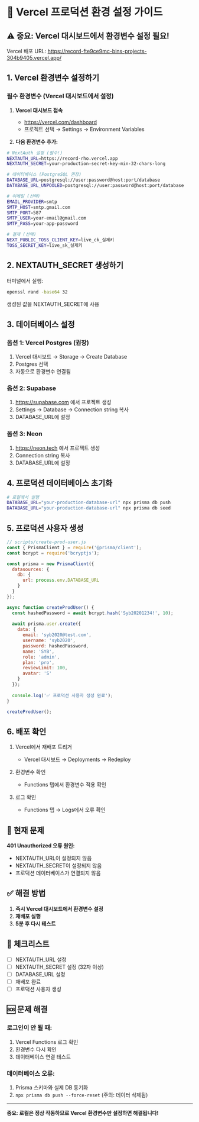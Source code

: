 # 🚀 Vercel 프로덕션 환경 설정 가이드

## ⚠️ 중요: Vercel 대시보드에서 환경변수 설정 필요!

Vercel 배포 URL: https://record-fte9ce9mc-bins-projects-304b9405.vercel.app/

## 1. Vercel 환경변수 설정하기

### 필수 환경변수 (Vercel 대시보드에서 설정)

1. **Vercel 대시보드 접속**
   - https://vercel.com/dashboard
   - 프로젝트 선택 → Settings → Environment Variables

2. **다음 환경변수 추가:**

```bash
# NextAuth 설정 (필수!)
NEXTAUTH_URL=https://record-rho.vercel.app
NEXTAUTH_SECRET=your-production-secret-key-min-32-chars-long

# 데이터베이스 (PostgreSQL 권장)
DATABASE_URL=postgresql://user:password@host:port/database
DATABASE_URL_UNPOOLED=postgresql://user:password@host:port/database

# 이메일 (선택)
EMAIL_PROVIDER=smtp
SMTP_HOST=smtp.gmail.com
SMTP_PORT=587
SMTP_USER=your-email@gmail.com
SMTP_PASS=your-app-password

# 결제 (선택)
NEXT_PUBLIC_TOSS_CLIENT_KEY=live_ck_실제키
TOSS_SECRET_KEY=live_sk_실제키
```

## 2. NEXTAUTH_SECRET 생성하기

터미널에서 실행:
```bash
openssl rand -base64 32
```

생성된 값을 NEXTAUTH_SECRET에 사용

## 3. 데이터베이스 설정

### 옵션 1: Vercel Postgres (권장)
1. Vercel 대시보드 → Storage → Create Database
2. Postgres 선택
3. 자동으로 환경변수 연결됨

### 옵션 2: Supabase
1. https://supabase.com 에서 프로젝트 생성
2. Settings → Database → Connection string 복사
3. DATABASE_URL에 설정

### 옵션 3: Neon
1. https://neon.tech 에서 프로젝트 생성
2. Connection string 복사
3. DATABASE_URL에 설정

## 4. 프로덕션 데이터베이스 초기화

```bash
# 로컬에서 실행
DATABASE_URL="your-production-database-url" npx prisma db push
DATABASE_URL="your-production-database-url" npx prisma db seed
```

## 5. 프로덕션 사용자 생성

```javascript
// scripts/create-prod-user.js
const { PrismaClient } = require('@prisma/client');
const bcrypt = require('bcryptjs');

const prisma = new PrismaClient({
  datasources: {
    db: {
      url: process.env.DATABASE_URL
    }
  }
});

async function createProdUser() {
  const hashedPassword = await bcrypt.hash('Syb20201234!', 10);
  
  await prisma.user.create({
    data: {
      email: 'syb2020@test.com',
      username: 'syb2020',
      password: hashedPassword,
      name: 'SYB',
      role: 'admin',
      plan: 'pro',
      reviewLimit: 100,
      avatar: 'S'
    }
  });
  
  console.log('✅ 프로덕션 사용자 생성 완료');
}

createProdUser();
```

## 6. 배포 확인

1. Vercel에서 재배포 트리거
   - Vercel 대시보드 → Deployments → Redeploy

2. 환경변수 확인
   - Functions 탭에서 환경변수 적용 확인

3. 로그 확인
   - Functions 탭 → Logs에서 오류 확인

## 🔴 현재 문제

**401 Unauthorized 오류 원인:**
- NEXTAUTH_URL이 설정되지 않음
- NEXTAUTH_SECRET이 설정되지 않음
- 프로덕션 데이터베이스가 연결되지 않음

## ✅ 해결 방법

1. **즉시 Vercel 대시보드에서 환경변수 설정**
2. **재배포 실행**
3. **5분 후 다시 테스트**

## 📝 체크리스트

- [ ] NEXTAUTH_URL 설정
- [ ] NEXTAUTH_SECRET 설정 (32자 이상)
- [ ] DATABASE_URL 설정
- [ ] 재배포 완료
- [ ] 프로덕션 사용자 생성

## 🆘 문제 해결

### 로그인이 안 될 때:
1. Vercel Functions 로그 확인
2. 환경변수 다시 확인
3. 데이터베이스 연결 테스트

### 데이터베이스 오류:
1. Prisma 스키마와 실제 DB 동기화
2. `npx prisma db push --force-reset` (주의: 데이터 삭제됨)

---

**중요: 로컬은 정상 작동하므로 Vercel 환경변수만 설정하면 해결됩니다!**